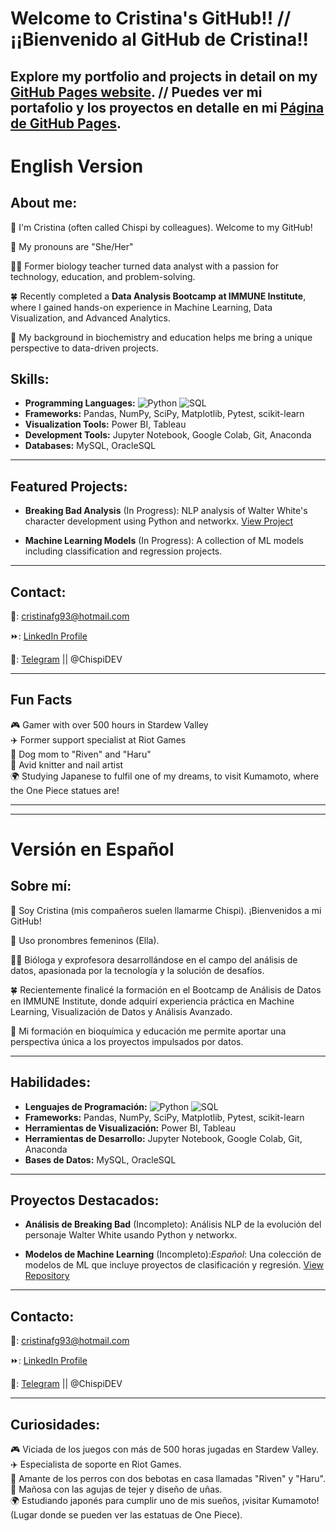 # Welcome to Cristina's GitHub!! // ¡¡Bienvenido al GitHub de Cristina!!

Explore my portfolio and projects in detail on my [GitHub Pages website](https://chispidev.github.io/ChispiDEV/). // Puedes ver mi portafolio y los proyectos en detalle en mi [Página de GitHub Pages](https://chispidev.github.io/ChispiDEV/).
---

# English Version  

## About me:
👋 I'm Cristina (often called Chispi by colleagues). Welcome to my GitHub!

🌸 My pronouns are "She/Her"

👩‍🔬 Former biology teacher turned data analyst with a passion for technology, education, and problem-solving.  

🍀 Recently completed a **Data Analysis Bootcamp at IMMUNE Institute**, where I gained hands-on experience in Machine Learning, Data Visualization, and Advanced Analytics. 

👀 My background in biochemistry and education helps me bring a unique perspective to data-driven projects.  

## Skills:
- **Programming Languages:** ![Python](https://img.shields.io/badge/-Python-blue) ![SQL](https://img.shields.io/badge/-SQL-orange)  
- **Frameworks:** Pandas, NumPy, SciPy, Matplotlib, Pytest, scikit-learn  
- **Visualization Tools:** Power BI, Tableau  
- **Development Tools:** Jupyter Notebook, Google Colab, Git, Anaconda  
- **Databases:** MySQL, OracleSQL

---

## Featured Projects:
- **Breaking Bad Analysis** (In Progress): NLP analysis of Walter White's character development using Python and networkx. [View Project](#)  
 
- **Machine Learning Models** (In Progress): A collection of ML models including classification and regression projects.

---

## Contact:
📧: cristinafg93@hotmail.com

⏩: <a href="https://www.linkedin.com/in/cristina-fuentes-gutiérrez-9467a7139/" target="_blank">LinkedIn Profile</a>

📲: <a href="https://telegram.me/ChispiDEV" target="_blank">Telegram</a> || @ChispiDEV 

---

## Fun Facts
🎮 Gamer with over 500 hours in Stardew Valley  
✈️ Former support specialist at Riot Games  
🐶 Dog mom to "Riven" and "Haru"  
🎨 Avid knitter and nail artist  
🌍 Studying Japanese to fulfil one of my dreams, to visit Kumamoto, where the One Piece statues are!

---
---

# Versión en Español  

## Sobre mí:
👋 Soy Cristina (mis compañeros suelen llamarme Chispi). ¡Bienvenidos a mi GitHub!

🌸 Uso pronombres femeninos (Ella).

👩‍🔬 Bióloga y exprofesora desarrollándose en el campo del análisis de datos, apasionada por la tecnología y la solución de desafíos.

🍀 Recientemente finalicé la formación en el Bootcamp de Análisis de Datos en IMMUNE Institute, donde adquirí experiencia práctica en Machine Learning, Visualización de Datos y Análisis Avanzado.

👀 Mi formación en bioquímica y educación me permite aportar una perspectiva única a los proyectos impulsados por datos.

---

## Habilidades:
- **Lenguajes de Programación:** ![Python](https://img.shields.io/badge/-Python-blue) ![SQL](https://img.shields.io/badge/-SQL-orange)  
- **Frameworks:** Pandas, NumPy, SciPy, Matplotlib, Pytest, scikit-learn  
- **Herramientas de Visualización:** Power BI, Tableau  
- **Herramientas de Desarrollo:** Jupyter Notebook, Google Colab, Git, Anaconda  
- **Bases de Datos:** MySQL, OracleSQL

---

## Proyectos Destacados:
- **Análisis de Breaking Bad** (Incompleto): Análisis NLP de la evolución del personaje Walter White usando Python y networkx.
 
- **Modelos de Machine Learning** (Incompleto):*Español*: Una colección de modelos de ML que incluye proyectos de clasificación y regresión. [View Repository](#)

---

## Contacto:
📧: cristinafg93@hotmail.com

⏩: <a href="https://www.linkedin.com/in/cristina-fuentes-gutiérrez-9467a7139/" target="_blank">LinkedIn Profile</a>

📲: <a href="https://telegram.me/ChispiDEV" target="_blank">Telegram</a> || @ChispiDEV 

---

## Curiosidades:
🎮 Viciada de los juegos con más de 500 horas jugadas en Stardew Valley.  
✈️ Especialista de soporte en Riot Games.  
🐶 Amante de los perros con dos bebotas en casa llamadas "Riven" y "Haru".  
🎨 Mañosa con las agujas de tejer y diseño de uñas.  
🌍 Estudiando japonés para cumplir uno de mis sueños, ¡visitar Kumamoto! (Lugar donde se pueden ver las estatuas de One Piece).
